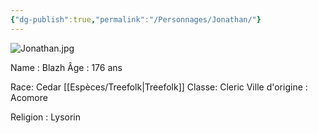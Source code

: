 ```yaml
---
{"dg-publish":true,"permalink":"/Personnages/Jonathan/"}
---
```


![Jonathan.jpg](/img/user/EXTRA/00_IMAGES/Jonathan.jpg)

Name : Blazh 
Âge : 176 ans

Race: Cedar [[Espèces/Treefolk\|Treefolk]]
Classe: Cleric 
Ville d'origine : Acomore

Religion : Lysorin
